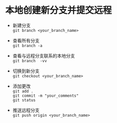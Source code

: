 # 本地创建新分支并提交远程

- 新建分支      
`git branch <your_branch_name>`

- 查看所有分支       
`git branch -a`

- 查看与远程分支联系的本地分支          
`git branch  -vv `

- 切换到新分支         
`git checkout <your_branch_name>`

- 添加更改        
`git add .`             
`git commit -m "your_comments"`\
`git status`

- 推送远程分支       
`git push origin <your_branch_name>`